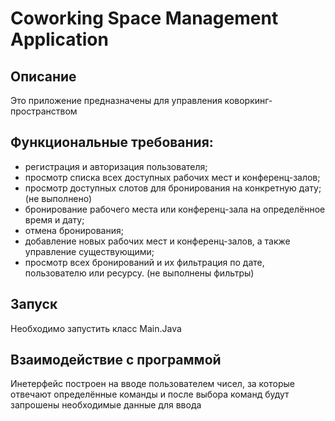 # Coworking Space Management Application

## Описание
Это приложение предназначены для управления коворкинг-пространством
## Функциональные требования:
- регистрация и авторизация пользователя;
- просмотр списка всех доступных рабочих мест и конференц-залов;
- просмотр доступных слотов для бронирования на конкретную дату; (не выполнено)
- бронирование рабочего места или конференц-зала на определённое время и дату;
- отмена бронирования;
- добавление новых рабочих мест и конференц-залов, а также управление существующими;
- просмотр всех бронирований и их фильтрация по дате, пользователю или ресурсу. (не выполнены фильтры)


## Запуск
Необходимо запустить класс Main.Java

## Взаимодействие с программой
Инетерфейс построен на вводе пользователем чисел, за которые отвечают определённые команды и после выбора команд будут запрошены необходимые данные для ввода